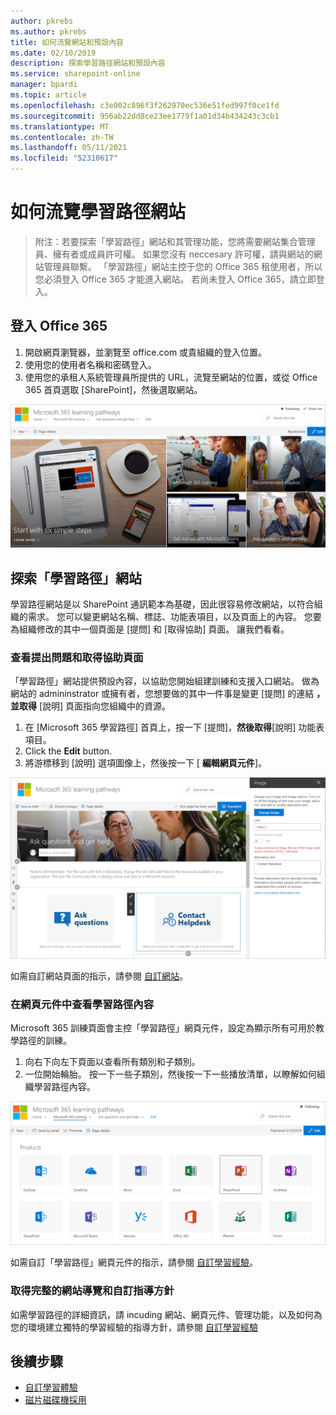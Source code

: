 ```yaml
---
author: pkrebs
ms.author: pkrebs
title: 如何流覽網站和預設內容
ms.date: 02/10/2019
description: 探索學習路徑網站和預設內容
ms.service: sharepoint-online
manager: bpardi
ms.topic: article
ms.openlocfilehash: c3e002c896f3f262970ec536e51fed997f0ce1fd
ms.sourcegitcommit: 956ab22dd8ce23ee1779f1a01d34b434243c3cb1
ms.translationtype: MT
ms.contentlocale: zh-TW
ms.lasthandoff: 05/11/2021
ms.locfileid: "52310617"
---
```

# <a name="how-to-explore-the-learning-pathways-site"></a>如何流覽學習路徑網站

> 附注：若要探索「學習路徑」網站和其管理功能，您將需要網站集合管理員、擁有者或成員許可權。 如果您沒有 neccesary 許可權，請與網站的網站管理員聯繫。 「學習路徑」網站主控于您的 Office 365 租使用者，所以您必須登入 Office 365 才能進入網站。 若尚未登入 Office 365，請立即登入。 

## <a name="sign-in-to-office-365"></a>登入 Office 365 

1.  開啟網頁瀏覽器，並瀏覽至 office.com 或貴組織的登入位置。 
2.  使用您的使用者名稱和密碼登入。
3.  使用您的承租人系統管理員所提供的 URL，流覽至網站的位置，或從 Office 365 首頁選取 [SharePoint]，然後選取網站。 

![cg-introducing.png](media/cg-introducing.png)

## <a name="explore-the-learning-pathways-site"></a>探索「學習路徑」網站

學習路徑網站是以 SharePoint 通訊範本為基礎，因此很容易修改網站，以符合組織的需求。 您可以變更網站名稱、標誌、功能表項目，以及頁面上的內容。 您要為組織修改的其中一個頁面是 [提問] 和 [取得協助] 頁面。 讓我們看看。

### <a name="view-the-ask-questions-and-get-help-page"></a>查看提出問題和取得協助頁面

「學習路徑」網站提供預設內容，以協助您開始組建訓練和支援入口網站。 做為網站的 admininstrator 或擁有者，您想要做的其中一件事是變更 [提問] 的連結 **，並取得** [說明] 頁面指向您組織中的資源。 

1.  在 [Microsoft 365 學習路徑] 首頁上，按一下 [提問]，**然後取得**[說明] 功能表項目。
2.  Click the **Edit** button.
3.  將游標移到 [說明] 選項圖像上，然後按一下 [ **編輯網頁元件**]。

![cg-edithelp.png](media/cg-edithelp.png)

如需自訂網站頁面的指示，請參閱 [自訂網站](custom_edithelp.md)。

### <a name="view-the-learning-pathways-content-in-the-web-part"></a>在網頁元件中查看學習路徑內容
Microsoft 365 訓練頁面會主控「學習路徑」網頁元件，設定為顯示所有可用於教學路徑的訓練。 

1. 向右下向左下頁面以查看所有類別和子類別。
2. 一位開始輪胎。 按一下一些子類別，然後按一下一些播放清單，以瞭解如何組織學習路徑內容。 

![cg-gotoall.png](media/cg-gotoall.png)

如需自訂「學習路徑」網頁元件的指示，請參閱 [自訂學習經驗](custom_overview.md)。

### <a name="get-a-complete-site-tour-and-customization-guidance"></a>取得完整的網站導覽和自訂指導方針
如需學習路徑的詳細資訊，請 incuding 網站、網頁元件、管理功能，以及如何為您的環境建立獨特的學習經驗的指導方針，請參閱 [自訂學習經驗](custom_overview.md)

## <a name="next-steps"></a>後續步驟
- [自訂學習體驗](custom_overview.md)
- [磁片磁碟機採用](driveadoption.md) 
